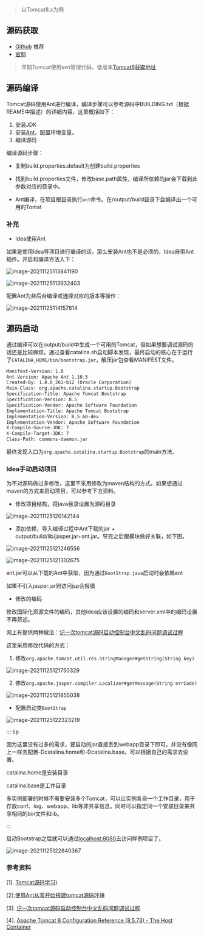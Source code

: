 ---
---
> 以Tomcat8.x为例

## 源码获取

- [Github](https://github.com/apache/tomcat.git) 推荐
- [官网](https://tomcat.apache.org/download-80.cgi)

> 早期Tomcat使用svn管理代码，低版本[Tomcat6获取地址](http://archive.apache.org/dist/tomcat/tomcat-6/v6.0.1/src/)

## 源码编译

Tomcat源码使用Ant进行编译，编译步骤可以参考源码中BUILDING.txt（根据REAME中描述）的详细内容，这里概括如下：

1. 安装JDK
2. 安装[Ant](https://ant.apache.org/bindownload.cgi)，配置环境变量。
3. 编译源码

编译源码步骤：

- 复制build.properties.default为创建build.properties

- 找到build.properties文件，修改base.path属性，编译所依赖的jar会下载到此参数对应的目录中。
- Ant编译，在项目根目录执行`ant`命令。在/output/build目录下会编译出一个可用的Tomat



### 补充

- Idea使用Ant

如果是使用Idea导项目进行编译的话，那么安装Ant也不是必须的，Idea自带Ant插件。开启和编译方法入下：

![image-20211125113841190](images/img.png)

![image-20211125113932403](images/img_1.png)

配置Ant为非后台编译或选择对应的版本等操作：

![image-20211125114157614](images/img_2.png)



## 源码启动

通过编译可以在output/build中生成一个可用的Tomcat，但如果想要调试源码的话还是比较麻烦。通过查看catalina.sh启动脚本发现，最终启动的核心在于运行了`CATALINA_HOME/bin/bootstrap.jar`，解压jar包查看MANIFEST文件。

``` txt {4}
Manifest-Version: 1.0
Ant-Version: Apache Ant 1.10.5
Created-By: 1.8.0_261-b12 (Oracle Corporation)
Main-Class: org.apache.catalina.startup.Bootstrap
Specification-Title: Apache Tomcat Bootstrap
Specification-Version: 8.5
Specification-Vendor: Apache Software Foundation
Implementation-Title: Apache Tomcat Bootstrap
Implementation-Version: 8.5.60-dev
Implementation-Vendor: Apache Software Foundation
X-Compile-Source-JDK: 7
X-Compile-Target-JDK: 7
Class-Path: commons-daemon.jar
```

最终发现入口为`org.apache.catalina.startup.Bootstrap`的main方法。



### Idea手动启动项目

为不对源码做过多修改，这里不采用修改为maven结构的方式。如果想通过maven的方式来启动项目，可以参考下方资料。

- 修改项目结构，将java目录设置为源码目录

![image-20211125120142144](images/img_3.png)
    
- 添加依赖，导入编译过程中Ant下载的jar + output/build/lib/jasper.jar+ant.jar。导完之后跟模块做好关联，如下图。

  

![image-20211125121246556](images/img_4.png)

![image-20211125121302675](images/img_5.png)

ant.jar可以从下载的Ant中获取，因为通过`BootStrap.java`启动时会依赖ant

如果不引入jasper.jar则访问jsp会报错

- 修改的编码

修改国际化资源文件的编码，其他Idea应该设置的编码和server.xml中的编码设置不再赘述。

网上有提供两种做法：[记一次tomcat源码启动控制台中文乱码问题调试过程](https://blog.csdn.net/zhoutaoping1992/article/details/104751705)

这里采用修改代码的方式：

1. 修改`org.apache.tomcat.util.res.StringManager#getString(String key)`

![image-20211125121750329](images/img_6.png)

2. 修改`org.apache.jasper.compiler.Localizer#getMessage(String errCode)`

![image-20211125121855038](images/img_7.png)

- 配置启动类`BootStrap`

![image-20211125122323219](images/img_8.png)

::: tip

因为这里没有过多的需求，要启动的jar直接丢到webapp目录下即可，并没有像网上一样去配置-Dcatalina.home和-Dcatalina.base。可以根据自己的需求去设置。

catalina.home是安装目录

catalina.base是工作目录

多实例部署的时候不需要安装多个Tomcat，可以让实例各自一个工作目录，用于存放conf、log、webapp、lib等非共享信息。同时可以指定同一个安装目录来共享相同的bin文件和lib。

:::

启动Bootstrap之后就可以通过[localhost:8080](localhost:8080)去访问样例项目了。



![image-20211125122840367](images/img_9.png)

### 参考资料

[1]. [Tomcat源码学习)](https://gitee.com/stefanpy/tomcat-source-code-learning)

[2].[使用Ant从零开始搭建tomcat源码环境](https://blog.csdn.net/xu1204013031/article/details/111766400)

[3]. [记一次tomcat源码启动控制台中文乱码问题调试过程](https://blog.csdn.net/zhoutaoping1992/article/details/104751705)

[4]. [Apache Tomcat 8 Configuration Reference (8.5.73) - The Host Container](http://tomcat.apache.org/tomcat-8.5-doc/config/host.html)
